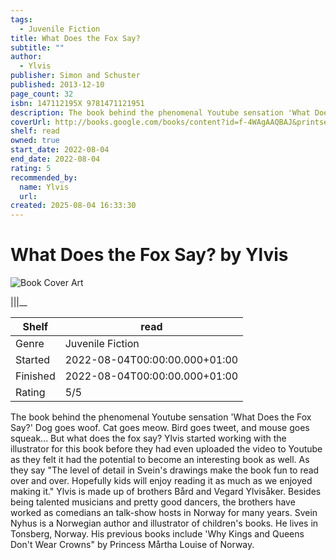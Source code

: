 ```yaml
---
tags:
  - Juvenile Fiction
title: What Does the Fox Say?
subtitle: ""
author:
  - Ylvis
publisher: Simon and Schuster
published: 2013-12-10
page_count: 32
isbn: 147112195X 9781471121951
description: The book behind the phenomenal Youtube sensation 'What Does the Fox Say?' Dog goes woof. Cat goes meow. Bird goes tweet, and mouse goes squeak... But what does the fox say? Ylvis started working with the illustrator for this book before they had even uploaded the video to Youtube as they felt it had the potential to become an interesting book as well. As they say &ldquo;The level of detail in Svein's drawings make the book fun to read over and over. Hopefully kids will enjoy reading it as much as we enjoyed making it.&rdquo; Ylvis is made up of brothers Bård and Vegard Ylvisåker. Besides being talented musicians and pretty good dancers, the brothers have worked as comedians an talk-show hosts in Norway for many years. Svein Nyhus is a Norwegian author and illustrator of children's books. He lives in Tonsberg, Norway. His previous books include 'Why Kings and Queens Don't Wear Crowns' by Princess Mårtha Louise of Norway.
coverUrl: http://books.google.com/books/content?id=f-4WAgAAQBAJ&printsec=frontcover&img=1&zoom=1&source=gbs_api
shelf: read
owned: true
start_date: 2022-08-04
end_date: 2022-08-04
rating: 5
recommended_by:
  name: Ylvis
  url:
created: 2025-08-04 16:33:30
---
```


# What Does the Fox Say? by Ylvis

![Book Cover Art](http://books.google.com/books/content?id=f-4WAgAAQBAJ&printsec=frontcover&img=1&zoom=1&source=gbs_api)



|||__

| Shelf | read |
| --- | --- |
| Genre | Juvenile Fiction |
| Started | 2022-08-04T00:00:00.000+01:00 |
| Finished | 2022-08-04T00:00:00.000+01:00 |
| Rating | 5/5 |

The book behind the phenomenal Youtube sensation 'What Does the Fox Say?' Dog goes woof. Cat goes meow. Bird goes tweet, and mouse goes squeak... But what does the fox say? Ylvis started working with the illustrator for this book before they had even uploaded the video to Youtube as they felt it had the potential to become an interesting book as well. As they say "The level of detail in Svein's drawings make the book fun to read over and over. Hopefully kids will enjoy reading it as much as we enjoyed making it." Ylvis is made up of brothers Bård and Vegard Ylvisåker. Besides being talented musicians and pretty good dancers, the brothers have worked as comedians an talk-show hosts in Norway for many years. Svein Nyhus is a Norwegian author and illustrator of children's books. He lives in Tonsberg, Norway. His previous books include 'Why Kings and Queens Don't Wear Crowns" by Princess Mårtha Louise of Norway.
